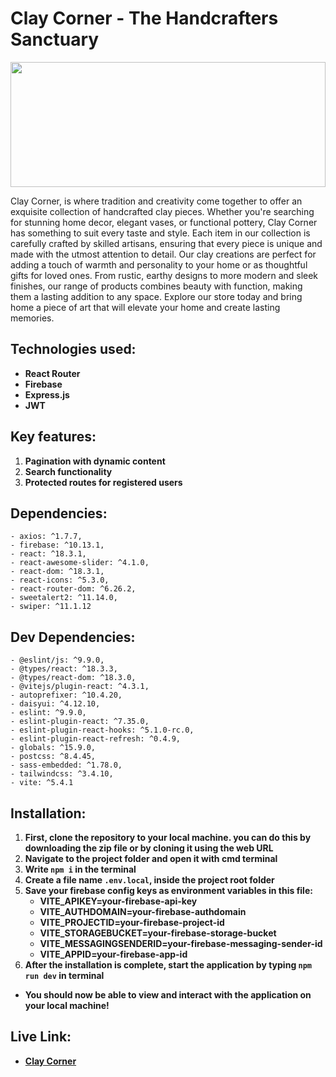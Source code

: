 # Clay Corner - The Handcrafters Sanctuary 
<div align="center">
  <img height="200" width="100%" src="https://i.ibb.co.com/Y4q6g2wS/2025-01-09-14-38-41-clay-corner-web-app-493063a9551b.png"  />
</div>

Clay Corner, is where tradition and creativity come together to offer an exquisite collection of handcrafted clay pieces. Whether you're searching for stunning home decor, elegant vases, or functional pottery, Clay Corner has something to suit every taste and style. Each item in our collection is carefully crafted by skilled artisans, ensuring that every piece is unique and made with the utmost attention to detail. Our clay creations are perfect for adding a touch of warmth and personality to your home or as thoughtful gifts for loved ones. From rustic, earthy designs to more modern and sleek finishes, our range of products combines beauty with function, making them a lasting addition to any space. Explore our store today and bring home a piece of art that will elevate your home and create lasting memories.

## Technologies used:
- **React Router**
- **Firebase**
- **Express.js**
- **JWT**

## Key features:
1. **Pagination with dynamic content**
2. **Search functionality**
3. **Protected routes for registered users**

## Dependencies:
    - axios: ^1.7.7,
    - firebase: ^10.13.1,
    - react: ^18.3.1,
    - react-awesome-slider: ^4.1.0,
    - react-dom: ^18.3.1,
    - react-icons: ^5.3.0,
    - react-router-dom: ^6.26.2,
    - sweetalert2: ^11.14.0,
    - swiper: ^11.1.12
    
## Dev Dependencies:
    - @eslint/js: ^9.9.0,
    - @types/react: ^18.3.3,
    - @types/react-dom: ^18.3.0,
    - @vitejs/plugin-react: ^4.3.1,
    - autoprefixer: ^10.4.20,
    - daisyui: ^4.12.10,
    - eslint: ^9.9.0,
    - eslint-plugin-react: ^7.35.0,
    - eslint-plugin-react-hooks: ^5.1.0-rc.0,
    - eslint-plugin-react-refresh: ^0.4.9,
    - globals: ^15.9.0,
    - postcss: ^8.4.45,
    - sass-embedded: ^1.78.0,
    - tailwindcss: ^3.4.10,
    - vite: ^5.4.1

## Installation:
1. **First, clone the repository to your local machine. you can do this by downloading the zip file or by cloning it using the web URL**
2. **Navigate to the project folder and open it with cmd terminal**
3. **Write <code>npm i</code> in the terminal**
4. **Create a file name <code>.env.local</code>, inside the project root folder**
5. **Save your firebase config keys as environment variables in this file:**
    - **VITE_APIKEY=your-firebase-api-key**
    - **VITE_AUTHDOMAIN=your-firebase-authdomain**
    - **VITE_PROJECTID=your-firebase-project-id**
    - **VITE_STORAGEBUCKET=your-firebase-storage-bucket**
    - **VITE_MESSAGINGSENDERID=your-firebase-messaging-sender-id**
    - **VITE_APPID=your-firebase-app-id**
6. **After the installation is complete, start the application by typing <code>npm run dev</code> in terminal**

- **You should now be able to view and interact with the application on your local machine!**

##  Live Link:
- **[Clay Corner](https://clay-corner.web.app)**
